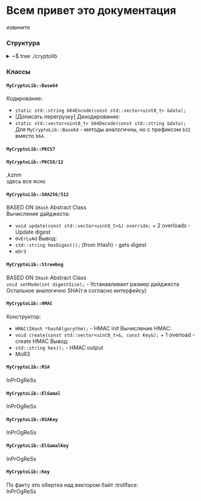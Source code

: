 # Всем привет это документация
извините  

### Cтруктура
<details><summary>~$ tree ./cryptolib</summary>

```bash
├── encoding
│   ├── base32.h
│   ├── base64.h
│   ├── ipkcs.h
│   ├── pkcs12.cpp
│   ├── pkcs12.h
│   ├── pkcs7.cpp
│   ├── pkcs7.h
│   ├── pkcs8.cpp
│   └── pkcs8.h
├── exceptions.h
├── hash
│   ├── hmac.cpp
│   ├── hmac.h
│   ├── ihash.h
│   ├── sha256.cpp
│   ├── sha256.h
│   ├── sha512.cpp
│   ├── sha512.h
│   ├── streebog.cpp
│   └── streebog.h
├── public_key
│   ├── elgamal.cpp
│   ├── elgamal.h
│   ├── elgamalkey.cpp
│   ├── elgamalkey.h
│   ├── rsa.cpp
│   ├── rsa.h
│   ├── rsakey.cpp
│   └── rsakey.h
└── symmetric_key
    └── key.h
```

</details>

### Классы

#### `MyCryptoLib::Base64`
Кодирование:  
 - `static std::string b64Encode(const std::vector<uint8_t> &data);`
 - [Дописать перегрузку]
Декодирование:  
 - `static std::vector<uint8_t> b64Decode(const std::string &data);`
Для `MyCryptoLib::Base64` - методы аналогичны, но с префиксом `b32` вместо `b64`.  


#### `MyCryptoLib::PKCS7`
#### `MyCryptoLib::PKCS8/12`
,kznm  
здесь все ясно  

#### `MyCryptoLib::SHA256/512`
BASED ON `IHash` Abstract Class  
Вычисление дайджеста:  
 - `void update(const std::vector<uint8_t>&) override;` + 2 overloads - Update digest
 - `OvErLoAd`
Вывод:  
 - `std::string hexDigest();` (from IHash) - gets digest
 - `mOr3`

#### `MyCryptoLib::Streebog`
BASED ON `IHash` Abstract Class  
`void setMode(int digestSize);` - Устанавливает размер дайджеста  
Остальное аналогично SHA(т.е согласно интерфейсу)  

#### `MyCryptoLib::HMAC`
Конструктор:  
 - `HMAC(IHash *hashAlgorythm);` - HMAC init
Вычисление HMAC:
 - `void create(const std::vector<uint8_t>&, const Key&);` + 1 overload - create HMAC
Вывод:  
 - `std::string hex();` - HMAC output
 - MoR3
 
#### `MyCryptoLib::RSA`
InPrOgReSs  

#### `MyCryptoLib::ElGamal`
InPrOgReSs  

#### `MyCryptoLib::RSAKey`
InPrOgReSs  

#### `MyCryptoLib::ElGamalKey`
InPrOgReSs  

#### `MyCryptoLib::Key`
По факту это обертка над вектором байт :trollface:  
InPrOgReSs  
